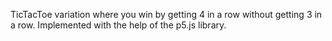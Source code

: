 TicTacToe variation where you win by getting 4 in a row without getting 3 in a row. Implemented with the help of the p5.js library.
